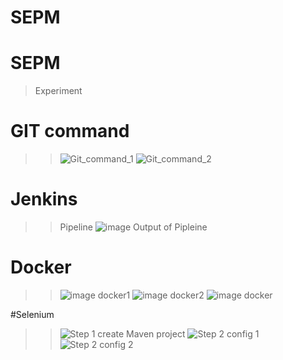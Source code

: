 # SEPM
# SEPM
> Experiment

# GIT command
>>![Git_command_1](https://user-images.githubusercontent.com/98691410/232246132-e295d0c5-c451-4369-8b43-cb399aef8195.jpeg)
>>![Git_command_2](https://user-images.githubusercontent.com/98691410/232246143-4764fc77-ada2-497a-b646-700eb71ed0ea.jpeg)


# Jenkins
>> Pipeline
>> ![image](https://user-images.githubusercontent.com/98691410/221517142-cfb26bac-49df-4bc7-bdaa-4a4026000604.png)
>> Output of Pipleine

# Docker
>>![image docker1](https://user-images.githubusercontent.com/98691410/232245879-fa1a8036-98fc-47db-8c2a-4657ac4a5450.png)
>>![image docker2](https://user-images.githubusercontent.com/98691410/232245913-91a6cc29-0126-44c1-9924-09dffe082842.png)
>>![image docker](https://user-images.githubusercontent.com/98691410/232245975-36820913-0a53-4697-b83c-3a3c1e436455.png)

#Selenium
>>![Step 1 create Maven project](https://user-images.githubusercontent.com/100755425/233176735-ef6de66a-6d0f-4029-83b9-8ccf3985bf82.png)
>>![Step 2 config 1](https://user-images.githubusercontent.com/100755425/233176776-3dbd20bd-fb04-4b21-af1b-02edce8e8347.png)
>>![Step 2 config 2](https://user-images.githubusercontent.com/100755425/233176806-5ca4c232-a651-46bc-86c0-c3c929dbd4a4.png)
